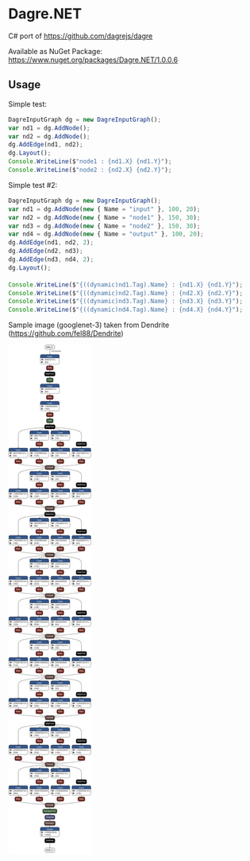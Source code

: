 # Dagre.NET

C# port of https://github.com/dagrejs/dagre

Available as NuGet Package: https://www.nuget.org/packages/Dagre.NET/1.0.0.6

## Usage
Simple test:
```javascript
DagreInputGraph dg = new DagreInputGraph();
var nd1 = dg.AddNode();
var nd2 = dg.AddNode();
dg.AddEdge(nd1, nd2);
dg.Layout(); 
Console.WriteLine($"node1 : {nd1.X} {nd1.Y}");
Console.WriteLine($"node2 : {nd2.X} {nd2.Y}");

```

Simple test #2:
```javascript
DagreInputGraph dg = new DagreInputGraph();
var nd1 = dg.AddNode(new { Name = "input" }, 100, 20);
var nd2 = dg.AddNode(new { Name = "node1" }, 150, 30);
var nd3 = dg.AddNode(new { Name = "node2" }, 150, 30);
var nd4 = dg.AddNode(new { Name = "output" }, 100, 20);
dg.AddEdge(nd1, nd2, 2);
dg.AddEdge(nd2, nd3);
dg.AddEdge(nd3, nd4, 2);
dg.Layout();

Console.WriteLine($"{((dynamic)nd1.Tag).Name} : {nd1.X} {nd1.Y}");
Console.WriteLine($"{((dynamic)nd2.Tag).Name} : {nd2.X} {nd2.Y}");
Console.WriteLine($"{((dynamic)nd3.Tag).Name} : {nd3.X} {nd3.Y}");
Console.WriteLine($"{((dynamic)nd4.Tag).Name} : {nd4.X} {nd4.Y}");
```

Sample image (googlenet-3) taken from Dendrite (https://github.com/fel88/Dendrite)

<img src="imgs/1.png"/>
